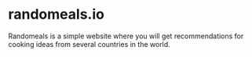 # randomeals.io
Randomeals is a simple website where you will get recommendations for cooking ideas from several countries in the world.
